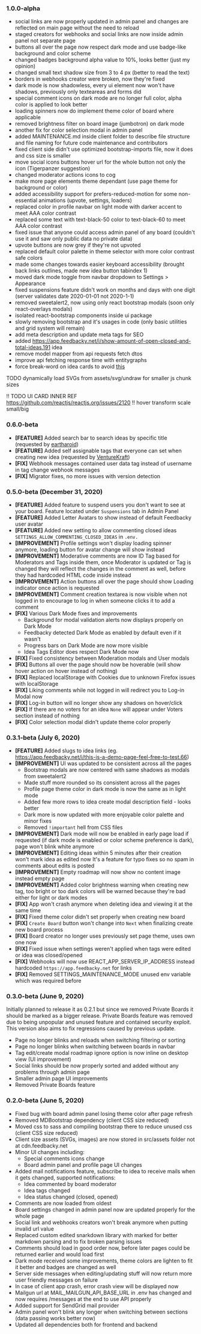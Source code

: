 ### 1.0.0-alpha
* social links are now properly updated in admin panel and changes are reflected on main page without the need to reload
* staged creators for webhooks and social links are now inside admin panel not separate page
* buttons all over the page now respect dark mode and use badge-like background and color scheme
* changed badges background alpha value to 10%, looks better (just my opinion)
* changed small text shadow size from 3 to 4 px (better to read the text)
* borders in webhooks creator were broken, now they're fixed
* dark mode is now shadowless, every ui element now won't have shadows, previously only texteareas and forms did
* special comment icons on dark mode are no longer full color, alpha color is applied to look better
* loading spinners now do implement theme color of board where applicable
* removed brightness filter on board image (jumbotron) on dark mode
* another fix for color selection modal in admin panel
* added MAINTENANCE.md inside client folder to describe file structure and file naming for future code maintenance and contributors
* fixed client side didn't use optimized bootstrap-imports file, now it does and css size is smaller
* move social icons buttons hover url for the whole button not only the icon (Tigerpanzer suggestion)
* changed moderator actions icons to cog
* make more page elements theme dependant (use page theme for background or color)
* added accessibility support for prefers-reduced-motion for some non-essential animations (upvote, settings, loaders)
* replaced color in profile navbar on light mode with darker accent to meet AAA color contrast
* replaced some text with text-black-50 color to text-black-60 to meet AAA color contrast
* fixed issue that anyone could access admin panel of any board (couldn't use it and saw only public data no private data)
* upvote buttons are now grey if they're not upvoted
* replaced default color palette in theme selector with more color contrast safe colors
* made some changes towards easier keyboard accessibility (brought back links outlines, made new idea button tabindex 1)
* moved dark mode toggle from navbar dropdown to Settings > Appearance
* fixed suspensions feature didn't work on months and days with one digit (server validates date 2020-01-01 not 2020-1-1)
* removed sweetalert2, now using only react bootstrap modals (soon only react-overlays modals)
* isolated react-bootstrap components inside ui package
* slowly removing bootstrap and it's usages in code (only basic utilities and grid system will remain)
* add meta description and update meta tags for SEO
* added https://app.feedbacky.net/i/show-amount-of-open-closed-and-total-ideas.191 idea
* remove model mapper from api requests fetch dtos
* improve api fetching response time with entitygraphs
* force break-word on idea cards to avoid [this](https://cdn.discordapp.com/attachments/618782782348591111/796316504835751956/Screenshot_2021-01-06-10-57-17-570_org.mozilla.firefox.jpg)

TODO dynamically load SVGs from assets/svg/undraw for smaller js chunk sizes

!! TODO UI CARD INNER REF https://github.com/reactjs/reactjs.org/issues/2120
!! hover transform scale small/big

### 0.6.0-beta
* **[FEATURE]** Added search bar to search ideas by specific title (requested by [eartharoid](https://app.feedbacky.net/i/add-a-search-feature.2313))
* **[FEATURE]** Added self assignable tags that everyone can set when creating new idea (requested by [VentureKraft](https://app.feedbacky.net/i/self-assignable-tags.982))
* **[FIX]** Webhook messages contained user data tag instead of username in tag change webhook messages
* **[FIX]** Migrator fixes, no more issues with version detection 

### 0.5.0-beta (December 31, 2020)
* **[FEATURE]** Added feature to suspend users you don't want to see at your board.
Feature located under `Suspensions` tab in Admin Panel
* **[FEATURE]** Added Letter Avatars to show instead of default Feedbacky user avatar
* **[FEATURE]** Added new setting to allow commenting closed ideas `SETTINGS_ALLOW_COMMENTING_CLOSED_IDEAS` in `.env.`
* **[IMPROVEMENT]** Profile settings won't display loading spinner anymore, loading button for avatar change will show instead
* **[IMPROVEMENT]** Moderative comments are now ID Tag based for Moderators and Tags inside them,
once Moderator is updated or Tag is changed they will reflect the changes in the comment as well, before they had hardcoded HTML code inside instead
* **[IMPROVEMENT]** Action buttons all over the page should show Loading indicator once action is requested
* **[IMPROVEMENT]** Comment creation textarea is now visible when not logged in to encourage to log in when someone clicks it to add a comment
* **[FIX]** Various Dark Mode fixes and improvements
    * Background for modal validation alerts now displays properly on Dark Mode
    * Feedbacky detected Dark Mode as enabled by default even if it wasn't
    * Progress bars on Dark Mode are now more visible
    * Idea Tags Editor does respect Dark Mode now
* **[FIX]** Fixed consistency between Moderation modals and User modals
* **[FIX]** Buttons all over the page should now be hoverable (will show hover action on hover instead of nothing)
* **[FIX]** Replaced localStorage with Cookies due to unknown Firefox issues with localStorage
* **[FIX]** Liking comments while not logged in will redirect you to Log-in Modal now
* **[FIX]** Log-in button will no longer show any shadows on hover/click
* **[FIX]** If there are no voters for an idea `None` will appear under Voters section instead of nothing 
* **[FIX]** Color selection modal didn't update theme color properly

### 0.3.1-beta (July 6, 2020)
* **[FEATURE]** Added slugs to idea links (eg. https://app.feedbacky.net/i/this-is-a-demo-page-feel-free-to-test.66)
* **[IMPROVEMENT]** UI was updated to be consistent across all the pages
    * Bootstrap modals are now centered with same shadows as modals from sweetalert2
    * Made stuff more rounded so its consistent across all the pages
    * Profile page theme color in dark mode is now the same as in light mode
    * Added few more rows to idea create modal description field - looks better
    * Dark more is now updated with more enjoyable color palette and minor fixes
    * Removed `!important` hell from CSS files
* **[IMPROVEMENT]** Dark mode will now be enabled in early page load if requested
(if dark mode is enabled or color scheme preference is dark), page won't blink white anymore
* **[IMPROVEMENT]** Editing ideas within 5 minutes after their creation won't mark idea as edited now
It's a feature for typo fixes so no spam in comments about edits is posted
* **[IMPROVEMENT]** Empty roadmap will now show no content image instead empty page
* **[IMPROVEMENT]** Added color brightness warning when creating new tag, too bright or too dark colors will be warned
because they're bad either for light or dark modes
* **[FIX]** App won't crash anymore when deleting idea and viewing it at the same time
* **[FIX]** Fixed theme color didn't set properly when creating new board
* **[FIX]** `Create Board` button won't change into `Next` when finalizing create new board process
* **[FIX]** Board creator no longer uses previously set page theme, uses own one now
* **[FIX]** Fixed issue when settings weren't applied when tags were edited or idea was closed/opened
* **[FIX]** Webhooks will now use REACT_APP_SERVER_IP_ADDRESS instead hardcoded `https://app.feedbacky.net` for links
* **[FIX]** Removed SETTINGS_MAINTENANCE_MODE unused env variable which was required before

### 0.3.0-beta (June 9, 2020)
Initially planned to release it as 0.2.1 but since we removed Private Boards it should be marked as a bigger release.
Private Boards feature was removed due to being unpopular and unused feature and contained security exploit.
This version also aims to fix regressions caused by previous update.
* Page no longer blinks and reloads when switching filtering or sorting
* Page no longer blinks when switching between boards in navbar
* Tag edit/create modal roadmap ignore option is now inline on desktop view (UI improvement)
* Social links should be now properly sorted and added without any problems through admin page
* Smaller admin page UI improvements
* Removed Private Boards feature

### 0.2.0-beta (June 5, 2020)
* Fixed bug with board admin panel losing theme color after page refresh
* Removed MDBootstrap dependency (client CSS size reduced)
* Moved css to sass and compiling bootstrap there to reduce unused css (client CSS size reduced)
* Client size assets (SVGs, images) are now stored in src/assets folder not at cdn.feedbacky.net
* Minor UI changes including:
  * Special comments icons change
  * Board admin panel and profile page UI changes
* Added mail notifications feature, subscribe to idea to receive mails when it gets changed, supported notifications:
  * Idea commented by board moderator
  * Idea tags changed
  * Idea status changed (closed, opened)
* Comments are now loaded from oldest
* Board settings changed in admin panel now are updated properly for the whole page
* Social link and webhooks creators won't break anymore when putting invalid url value
* Replaced custom edited snarkdown library with marked for better markdown parsing and to fix broken parsing issues
* Comments should load in good order now, before later pages could be returned earlier and would load first
* Dark mode received some improvements, theme colors are lighten to fit it better and badges are changed as well
* Server side messages when editing/updating stuff will now return more user friendly messages on failure
* In case of client app crash, error crash view will be displayed now
* Mailgun url at MAIL_MAILGUN_API_BASE_URL in .env has changed and now requires /messages at the end to use API properly 
* Added support for SendGrid mail provider
* Admin panel won't blink any longer when switching between sections (data passing works better now)
* Updated all dependencies both for frontend and backend